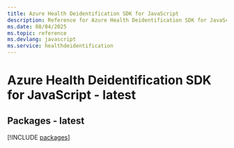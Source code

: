 ```yaml
---
title: Azure Health Deidentification SDK for JavaScript
description: Reference for Azure Health Deidentification SDK for JavaScript
ms.date: 08/04/2025
ms.topic: reference
ms.devlang: javascript
ms.service: healthdeidentification
---
```

# Azure Health Deidentification SDK for JavaScript - latest
## Packages - latest
[!INCLUDE [packages](health-deidentification-index.md)]